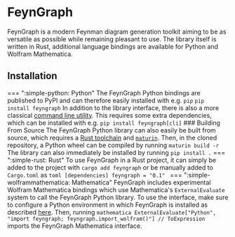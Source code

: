 # FeynGraph

FeynGraph is a modern Feynman diagram generation toolkit aiming to be as versatile as possible while remaining pleasant to use. The library itself is written in Rust, additional language bindings are available for Python and Wolfram Mathematica.

## Installation

=== ":simple-python: Python"
    The FeynGraph Python bindings are published to PyPI and can therefore easily installed with e.g. `pip`
    ```
    pip install feyngraph
    ```
    In addition to the library interface, there is also a more classical [command line utility](usage/cli/index.md). This requires some extra dependencies, which can be installed with e.g.
    ```
    pip install feyngraph[cli]
    ```
    ### Building From Source
    The FeynGraph Python library can also easily be built from source, which requires a [Rust toolchain](https://www.rust-lang.org/tools/install) and [`maturin`](https://www.maturin.rs/). Then, in the cloned repository, a Python wheel can be compiled by running
    ```
    maturin build -r
    ```
    The library can also immediately be installed by running
    ```
    pip install .
    ```
=== ":simple-rust: Rust"
    To use FeynGraph in a Rust project, it can simply be added to the project with
    ```
    cargo add feyngraph
    ```
    or be manually added to `Cargo.toml` as
    ```toml
    [dependencies]
    feyngraph = "0.1"
    ```
=== ":simple-wolframmathematica: Mathematica"
    FeynGraph includes experimental Wolfram Mathematica bindings which use Mathematica's `ExternalEvaluate` system to call the FeynGraph Python library. To use the interface, make sure to configure a Python environment in which FeynGraph is installed as described [here](https://reference.wolfram.com/language/workflow/ConfigurePythonForExternalEvaluate.html). Then, running
    ```mathematica
    ExternalEvaluate["Python", "import feyngraph; feyngraph.import_wolfram()"] // ToExpression
    ```
    imports the FeynGraph Mathematica interface.
